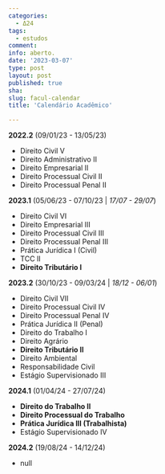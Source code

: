 ```yaml
---
categories:
  - Δ24
tags:
  - estudos
comment: 
info: aberto.
date: '2023-03-07'
type: post
layout: post
published: true
sha: 
slug: facul-calendar
title: 'Calendário Acadêmico'

---
```

**2022.2** (09/01/23 - 13/05/23)
- Direito Civil V
- Direito Administrativo II
- Direito Empresarial II
- Direito Processual Civil II
- Direito Processual Penal II

**2023.1** (05/06/23 - 07/10/23 | *17/07 - 29/07*)
- Direito Civil VI
- Direito Empresarial III
- Direito Processual Civil III
- Direito Processual Penal III
- Prática Jurídica I (Civil)
- TCC II
- **Direito Tributário I**

**2023.2** (30/10/23 - 09/03/24 | *18/12 - 06/01*)
- Direito Civil VII
- Direito Processual Civil IV
- Direito Processual Penal IV
- Prática Jurídica II (Penal)
- Direito do Trabalho I
- Direito Agrário
- **Direito Tributário II**
- Direito Ambiental
- Responsabilidade Civil
- Estágio Supervisionado III

**2024.1** (01/04/24 - 27/07/24)
- **Direito do Trabalho II**
- **Direito Processual do Trabalho**
- **Prática Jurídica III (Trabalhista)**
- Estágio Supervisionado IV

**2024.2** (19/08/24 - 14/12/24)
- null

